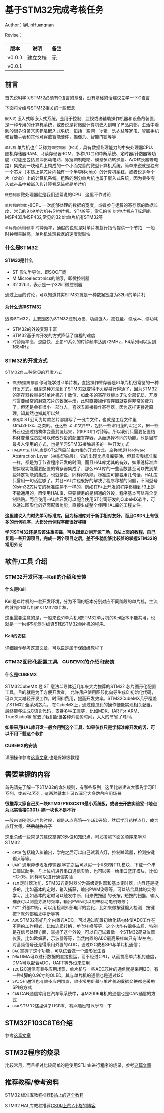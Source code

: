 # 基于STM32完成考核任务

Author：@LinHuangnan

Revise：

| 版本 | 说明 |备注|
| ---- | ---- | ---- |
| v0.0.0 | 建立文档 |无|
| v0.0.1 |  |  |

## 前言

首先说明学习STM32必须有C语言的基础，没有基础的话建议先学一下C语言

下面将介绍与STM32相关的一些概念

`嵌入式` 嵌入式即嵌入式系统，是用于控制、监视或者辅助操作机器和设备的装置，是一种专用的计算机系统，或者说是将微型计算机嵌入到电子产品内部，生活中看到的很多设备其实都是嵌入式系统，包括：空调、冰箱、洗衣机等家电，智能手机和智能手表和其他可穿戴智能硬件，摄像头、智能门锁等等

`单片机` 单片机也广泛称为`微控制器`（`MCU`），具有数据处理能力的中央处理器CPU、随机存储器RAM、只读存储器ROM、多种I/O口和中断系统、定时器/计数器等功能（可能还包括显示驱动电路、脉宽调制电路、模拟多路转换器、A/D转换器等电路）集成到一块硅片上构成的一个小而完善的微型计算机系统，简单来说就是独有一个芯片（本质上是芯片内独有一个半导体chip）的计算机系统，或者说是单个片（chip）上的计算机系统。粗略的划分单片机也属于嵌入式系统，因为很多嵌入式产品中被嵌入的计算机系统就是单片机

`微控制器` 微处理器就是我们通常说的CPU，这里不作讨论

`单片机的位数` 指CPU 一次能够处理的数据的宽度，或者参与运算的寄存器的数据长度，常见的8 bit单片机有51单片机，STM8等，常见的16 bit单片机有TI公司的MSP430/MSP432,常见的32 bit单片机有STM32等

`单片机的时钟频率` 时钟频率，通俗的说就是对单片机执行指令提供一个节拍，一般时钟频率越高，单片机处理数据的速度就越快

### 什么是STM32
#### STM32是什么
- ST 意法半导体，即SOC厂商
- M  Microelectronics的缩写，即微控制器
- 32 32bit，表示是一个32bit微控制器

通过上面的讨论，可以知道其实STM32就是一种数据宽度为32bit的单片机

#### 为什么选择STM32
选择STM32，主要是因为STM32控制方便、功能强大、高性能、低成本、低功耗
- STM32的外设资源丰富
- STM32基于库开发的方式降低了编程的难度
- 时钟频率高，速度快，比如F1系列的时钟频率达到72MHz，F4系列可以达到168MHz

### STM32的开发方式
STM32有三种常见的开发方式
- `直接配置寄存器` 你可能学过51单片机，直接操作寄存器是51单片机很常见的一种开发方式，但是这种方法到了STM32就变得不太容易行得通了，因为STM32的寄存器数量是51单片机的十数倍，如此多的寄存器根本无法全部记忆，开发时需要经常的翻查芯片的数据手册，此时直接操作寄存器就变得非常的费力了。但还是会有很小一部分人，喜欢去直接操作寄存器，因为这样更接近原理，知其然也知其所以然
- `标准库` ST公司为每款芯片都编写了一份库文件，也就是工程文件里stm32F1xx…之类的。在这些 .c .h文件中，包括一些常用量的宏定义，把一些外设也通过结构体变量封装起来，如GPIO口时钟等。所以我们只需要配置结构体变量成员就可以修改外设的配置寄存器，从而选择不同的功能。也是目前最多人使用的方式，也是学习STM32接触最多的一种开发方式
- `HAL库开发` HAL库是ST公司目前主力推的开发方式，全称就是Hardware Abstraction Layer（抽象印象层）。它的出现比标准库要晚，但其实和标准库一样，都是为了节省程序开发的时间，而且HAL库尤其的有效，如果说标准库把实现功能需要配置的寄存器集成了，那么HAL库的一些函数甚至可以做到某些特定功能的集成。也就是说，同样的功能，标准库可能要用几句话，HAL库只需用一句话就够了。并且HAL库也很好的解决了程序移植的问题，不同型号的stm32芯片它的标准库是不一样的，例如在F4上开发的程序移植到F3上是不能通用的，而使用HAL库，只要使用的是相通的外设，程序基本可以完全复制粘贴。而且使用HAL库开发可以配合使用ST公司研发的CubeMX软件，可以通过图形化的界面配置功能，直接生成整个使用HAL库的工程文件。

**这里建议入门时先学习标准库，~~因为标准库对于新手相对友好~~，而且CSDN上有很多的示例程序，大部分示例程序都很好移植**

**学习STM32还是应该注重实践，可以跟着立创开源广场，B站上面的教程，自己复现一些开源项目，完成一两个项目之后，差不多就能够比较好的掌握STM32的常用外设**

## 软件/工具 介绍
### STM32开发环境--Keil的介绍和安装
#### 什么是Keil
Keil是单片机的一款开发环境，分为不同的版本分别对应不同阶段的单片机，主流的就是51单片机和STM32单片机。

这里需要注意的是，一般来说51单片机和STM32单片机的Keil版本不能共用，也就是一个keil不能同时编译51和STM32单片机的程序。

#### Keil的安装
详细操作参考[这篇文章](https://blog.csdn.net/Matcha_ice_cream/article/details/118684582?ops_request_misc=%257B%2522request%255Fid%2522%253A%2522165993837416782425120440%2522%252C%2522scm%2522%253A%252220140713.130102334..%2522%257D&request_id=165993837416782425120440&biz_id=0&utm_medium=distribute.pc_search_result.none-task-blog-2~all~top_positive~default-1-118684582-null-null.142^v39^pc_rank_v38,185^v2^control&utm_term=KEIL&spm=1018.2226.3001.4187)，可以说是属于保姆级教程了

### STM32图形化配置工具--CUBEMX的介绍和安装
#### 什么是CUBEMX
STM32CubeMX 是 ST 意法半导体近几年来大力推荐的STM32 芯片图形化配置工具，目的就是为了方便开发者， 允许用户使用图形化向导生成C 初始化代码，可以大大减轻开发工作，时间和费用，提高开发效率。STM32CubeMX几乎覆盖了STM32 全系列芯片。 在CubeMX上，通过傻瓜化的操作便能实现相关配置，最终能够生成C语言代码，支持多种工具链，比如MDK、IAR For ARM、TrueStudio等  省去了我们配置各种外设的时间，大大的节省了时间。

**如果采用HAL库开发一般会用到这个工具，如果仅仅只是学标准库开发的话，可以不用下载这个软件**

#### CUBEMX的安装
详细操作参考[这篇文章](https://strongerhuang.blog.csdn.net/article/details/52225736?spm=1001.2101.3001.6650.5&utm_medium=distribute.pc_relevant.none-task-blog-2%7Edefault%7EBlogCommendFromBaidu%7Edefault-5-52225736-blog-98885316.pc_relevant_aa&depth_1-utm_source=distribute.pc_relevant.none-task-blog-2%7Edefault%7EBlogCommendFromBaidu%7Edefault-5-52225736-blog-98885316.pc_relevant_aa&utm_relevant_index=10),也是保姆级教程

## 需要掌握的内容

首先请先了解一下STM32的命名规则，有哪些系列，这里比较建议大家先学习F1系列，或者F4系列，这两种基本上可以满足大多数的应用场景

**很推荐大家自己买一块STM32F103C8T6最小系统板，~~或者去开放实验室（地点为北实验楼C301）嫖一块也不是不行~~**

一般来说刚刚入门的时候，都是从点亮第一个LED开始，然后学习花样点灯，成为点灯大师，~~然后就放弃了~~

这里总结一些常见的建议掌握的外设和知识点，可以按照下面的顺序来学习STM32

- `GPIO` 包括输入和输出，学完之后可以自己试着点灯，控制蜂鸣器，检测按键输入等等。
- `UART` 通用异步收发传输器,学完之后可以买一个USB转TTL模块，下载一个串口调试助手，与上位机进行串口通信实验，也可以买一给串口蓝牙模块，比如HC-05，同样可以进行通信实验
- `TIM`  定时器功能，STM32的定时器分为高级定时器和基本定时器，内容还是挺多的，比如基本的定时，输入捕获，输出PWM波等等，可以结合具体的实例学习，比如基本的定时可以触发中断，用来做按键 的长按，短按的扫描，输入捕获可以测量方波的频率，输出PWM可以用来驱动电机等等；
- `EXTI` 外部中断，可以用检测外部电平的变化，比如来做按键输入检测，按键按下就外部触发中断等等
- `ADC`  STM32有好几个内置的ADC，可以通过配置初始化结构体使ADC工作在不同的工作模式，比如连续转换，单次转换等等，这个功能有很多应用，特别是在信号处理方面，掌握了这个外设，可以自己试着做一个STM32简易仪器仪表，比如欧姆表，示波器等等，当然内置的ADC最高采样率只有1M左右，对高频信号还是得采用外置的ADC，通过I2C或者SPI与单片机通信；
- `DAC` 掌握了这个功能，可以试着做一个波形发生器
- `DMA` DMA可以进行数据的直接搬运，而不经过CPU，从而提高单片机的速度，DMA可以配合ADC，UART等外设来使用
- `I2C` I2C通信有很多应用场景，单片机与一些ADC芯片的通信就是采用I2C，有一种4脚的0.96寸的OLED，其与单片机的通信也是通过I2C
- `SPI` SPI通信也有很多应用场景，很多常用屏幕与单片机的数据交换都是采用SPI的方式
- `CAN` CAN通信常用在汽车等系统中，与M2006电机的通信也是CAN通信的方式
- `USB` STM32还提供了USB库，有兴趣也可以学习一下

## STM32F103C8T6介绍
参考[这篇文章](https://blog.csdn.net/fantastic_sky/article/details/110229474?ops_request_misc=%257B%2522request%255Fid%2522%253A%2522165993851716781647534722%2522%252C%2522scm%2522%253A%252220140713.130102334..%2522%257D&request_id=165993851716781647534722&biz_id=0&utm_medium=distribute.pc_search_result.none-task-blog-2~all~top_positive~default-1-110229474-null-null.142^v39^pc_rank_v38,185^v2^control&utm_term=stm32f103c8t6&spm=1018.2226.3001.4187)

## STM32程序的烧录
比较常用，而且相对比较简单的是使用STLink进行程序的烧录，参考[这篇文章](https://blog.csdn.net/weixin_43732386/article/details/117375266?spm=1001.2101.3001.6650.5&utm_medium=distribute.pc_relevant.none-task-blog-2%7Edefault%7EBlogCommendFromBaidu%7Edefault-5-117375266-blog-79316039.pc_relevant_multi_platform_whitelistv3&depth_1-utm_source=distribute.pc_relevant.none-task-blog-2%7Edefault%7EBlogCommendFromBaidu%7Edefault-5-117375266-blog-79316039.pc_relevant_multi_platform_whitelistv3&utm_relevant_index=8)

## 推荐教程/参考资料
STM32 标准库教程推荐[B站上的这个教程](https://www.bilibili.com/video/BV1th411z7sn?share_source=copy_web&vd_source=34ed110d766ac5910b35ccc9afedda6e)

STM32 HAL库教程推荐[CSDN上的Z小旋的博客](https://blog.csdn.net/as480133937/category_9188655.html)
